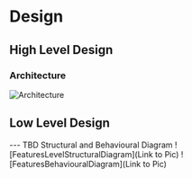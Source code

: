 # Design
## High Level Design 
### Architecture 
![Architecture](https://github.com/arc-arnob/LnT_Mini_Project/blob/main/2_Design/hld_1.png)

## Low Level Design 
--- TBD Structural and Behavioural Diagram ![FeaturesLevelStructuralDiagram](Link to Pic) ![FeaturesBehaviouralDiagram](Link to Pic)
